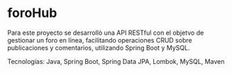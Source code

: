 # foroHub
Para este proyecto se desarrollò una API RESTful con el objetvo de gestionar un foro en línea, facilitando 
operaciones CRUD sobre publicaciones y comentarios, utilizando Spring Boot y MySQL.

Tecnologías: Java, Spring Boot, Spring Data JPA, Lombok, MySQL, Maven
